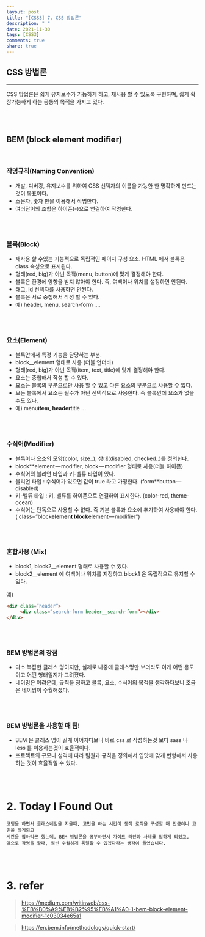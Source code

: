 ```yaml
---
layout: post
title: "[CSS3] 7. CSS 방법론"
description: " "
date: 2021-11-30
tags: [CSS3]
comments: true
share: true
---
```


## CSS 방법론

---

CSS 방법론은 쉽게 유지보수가 가능하게 하고, 재사용 할 수 있도록 구현하며, 쉽게 확장가능하게 하는 공통의 목적을 가지고 있다.

<br/><br/>

## BEM (block element modifier)

<br/>

### 작명규칙(Naming Convention)

* 개발, 디버깅, 유지보수를 위하여 CSS 선택자의 이름을 가능한 한 명확하게 만드는 것이 목표이다.
* 소문자, 숫자 만을 이용해서 작명한다.
* 여러단어의 조합은 하이픈(-)으로 연결하여 작명한다.

<br/><br/>

### 블록(Block)

* 재사용 할 수있는 기능적으로 독립적인 페이지 구성 요소. HTML 에서 블록은 class 속성으로 표시된다.
* 형태(red, big)가 아닌 목적(menu, button)에 맞게 결정해야 한다.
* 블록은 환경에 영향을 받지 않아야 한다. 즉, 여백이나 위치를 설정하면 안된다.
* 태그, id 선택자를 사용하면 안된다.
* 블록은 서로 중첩해서 작성 할 수 있다.
* 예) header, menu, search-form ….

<br/><br/>

### 요소(Element)

* 블록안에서 특정 기능을 담당하는 부분.
* block\_\_element 형태로 사용 (더블 언더바)
* 형태(red, big)가 아닌 목적(item, text, title)에 맞게 결정해야 한다.
* 요소는 중첩해서 작성 할 수 있다.
* 요소는 블록의 부분으로만 사용 할 수 있고 다른 요소의 부분으로 사용할 수 없다.
* 모든 블록에서 요소는 필수가 아닌 선택적으로 사용한다. 즉 블록안에 요소가 없을 수도 있다.
* 예) menu**item, header**title …

<br/><br/>

### 수식어(Modifier)

* 블록이나 요소의 모양(color, size..), 상태(disabled, checked..)를 정의한다.
* block\*\*element — modifier, block — modifier 형태로 사용(더블 하이픈)
* 수식어의 블리언 타입과 키-벨류 타입이 있다.
* 블리언 타입 : 수식어가 있으면 값이 true 라고 가정한다. (form\*\*button — disabled)
* 키-벨류 타입 : 키, 벨류를 하이픈으로 연결하여 표시한다. (color-red, theme-ocean)
* 수식어는 단독으로 사용할 수 없다. 즉 기본 블록과 요소에 추가하여 사용해야 한다. ( class=”block**element block**element — modifier”)

<br/><br/>

### 혼합사용 (Mix)

* block1, block2\_\_element 형태로 사용할 수 있다.
* block2\_\_element 에 여백이나 위치를 지정하고 block1 은 독립적으로 유지할 수 있다.

예)

```html
<div class=”header”>
     <div class=”search-form header__search-form”></div>
</div>
```

<br/><br/>

### BEM 방법론의 장점

* 다소 복잡한 클래스 명이지만, 실제로 나중에 클래스명만 보더라도 이게 어떤 용도이고 어떤 형태일지가 그려졌다.
* 네이밍은 어려운데, 규칙을 정하고 블록, 요소, 수식어의 목적을 생각하다보니 조금은 네이밍이 수월해졌다.

<br/><br/>

### BEM 방법론을 사용할 때 팁!

* BEM 은 클래스 명이 길게 이어지다보니 바로 css 로 작성하는것 보다 sass 나 less 를 이용하는것이 효율적이다.
* 프로젝트의 규모나 성격에 따라 팀원과 규칙을 정의해서 입맛에 맞게 변형해서 사용하는 것이 효율적일 수 있다.

<br/><br/>

# 2. Today I Found Out

```
코딩을 하면서 클래스네임을 지을때, 고민을 하는 시간이 동작 로직을 구성할 때 만큼이나 고민을 하게되고
시간을 잡아먹곤 했는데, BEM 방법론을 공부하면서 가이드 라인과 사례를 접하게 되었고,
앞으로 작명을 할때, 훨씬 수월하게 통일할 수 있겠다라는 생각이 들었습니다.
```

<br/><br/>

# 3. refer

> https://medium.com/witinweb/css-%EB%B0%A9%EB%B2%95%EB%A1%A0-1-bem-block-element-modifier-1c03034e65a1

> https://en.bem.info/methodology/quick-start/

